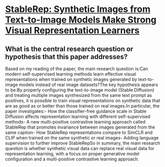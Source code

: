 # [StableRep: Synthetic Images from Text-to-Image Models Make Strong Visual   Representation Learners](https://arxiv.org/abs/2306.00984)

## What is the central research question or hypothesis that this paper addresses?

Based on my reading of the paper, the main research question is:Can modern self-supervised learning methods learn effective visual representations when trained on synthetic images generated by text-to-image models instead of real image datasets?The key hypothesis appears to be:By properly configuring the text-to-image model (Stable Diffusion) and treating multiple images synthesized from the same text prompt as positives, it is possible to train visual representations on synthetic data that are as good as or better than those trained on real images.In particular, the paper investigates:- How the classifier-free guidance scale in Stable Diffusion affects representation learning with different self-supervised methods- A new multi-positive contrastive learning approach called StableRep that promotes invariance between images generated from the same caption- How StableRep representations compare to SimCLR and CLIP when trained on the same synthetic or real images- Adding language supervision to further improve StableRepSo in summary, the main research question is whether synthetic visual data can replace real visual data for representation learning, with a focus on proper generative model configuration and a multi-positive contrastive learning approach.
